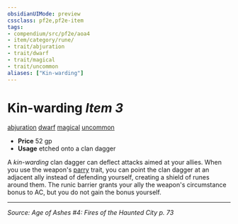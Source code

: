 ```yaml
---
obsidianUIMode: preview
cssclass: pf2e,pf2e-item
tags:
- compendium/src/pf2e/aoa4
- item/category/rune/
- trait/abjuration
- trait/dwarf
- trait/magical
- trait/uncommon
aliases: ["Kin-warding"]
---
```

# Kin-warding *Item 3*  
[abjuration](rules/traits/abjuration.md "Abjuration School Trait")  [dwarf](rules/traits/dwarf.md "Dwarf Ancestry & Heritage Trait")  [magical](rules/traits/magical.md "Magical Item Trait")  [uncommon](rules/traits/uncommon.md "Uncommon Rarity Trait")  

- **Price** 52 gp
- **Usage** etched onto a clan dagger

A _kin-warding_ clan dagger can deflect attacks aimed at your allies. When you use the weapon's [parry](rules/traits/parry.md "Parry Weapon Trait") trait, you can point the clan dagger at an adjacent ally instead of defending yourself, creating a shield of runes around them. The runic barrier grants your ally the weapon's circumstance bonus to AC, but you do not gain the bonus yourself.


---
*Source: Age of Ashes #4: Fires of the Haunted City p. 73*